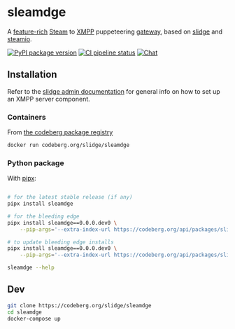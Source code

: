 # sleamdge

A
[feature-rich](https://slidge.im/sleamdge/features.html)
[Steam](https://steamcommunity.com/) to
[XMPP](https://xmpp.org/) puppeteering
[gateway](https://xmpp.org/extensions/xep-0100.html), based on
[slidge](https://slidge.im) and
[steamio](https://steam-py.github.io/docs/latest/).

[![PyPI package version](https://badge.fury.io/py/sleamdge.svg)](https://pypi.org/project/sleamdge/)
[![CI pipeline status](https://ci.codeberg.org/api/badges/14068/status.svg)](https://ci.codeberg.org/repos/14068)
[![Chat](https://conference.nicoco.fr:5281/muc_badge/slidge@conference.nicoco.fr)](https://slidge.im/xmpp-web/#/guest)

## Installation

Refer to the [slidge admin documentation](https://slidge.im/docs/slidge/main/admin/)
for general info on how to set up an XMPP server component.

### Containers

From [the codeberg package registry](https://codeberg.org/slidge/-/packages?q=&type=container)

```sh
docker run codeberg.org/slidge/sleamdge
```

### Python package

With [pipx](https://pypa.github.io/pipx/):

```sh

# for the latest stable release (if any)
pipx install sleamdge

# for the bleeding edge
pipx install sleamdge==0.0.0.dev0 \
    --pip-args='--extra-index-url https://codeberg.org/api/packages/slidge/pypi/simple/'

# to update bleeding edge installs
pipx install sleamdge==0.0.0.dev0 \
    --pip-args='--extra-index-url https://codeberg.org/api/packages/slidge/pypi/simple/' --force

sleamdge --help
```

## Dev

```sh
git clone https://codeberg.org/slidge/sleamdge
cd sleamdge
docker-compose up
```

